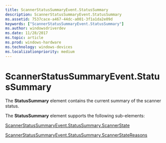 ```yaml
---
title: ScannerStatusSummaryEvent.StatusSummary
description: ScannerStatusSummaryEvent.StatusSummary
ms.assetid: 7537cace-a467-44dc-a001-3f1a1da2e09d
keywords: ["ScannerStatusSummaryEvent.StatusSummary"]
ms.author: windowsdriverdev
ms.date: 11/28/2017
ms.topic: article
ms.prod: windows-hardware
ms.technology: windows-devices
ms.localizationpriority: medium
---
```


# ScannerStatusSummaryEvent.StatusSummary


The **StatusSummary** element contains the current summary of the scanner status.

The **StatusSummary** element supports the following sub-elements:

[ScannerStatusSummaryEvent.StatusSummary.ScannerState](scannerstatussummaryevent-statussummary-scannerstate.md)

[ScannerStatusSummaryEvent.StatusSummary.ScannerStateReasons](scannerstatussummaryevent-statussummary-scannerstatereasons.md)

 

 





